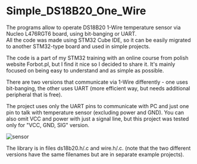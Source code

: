 # Simple_DS18B20_One_Wire

The programs allow to operate DS18B20 1-Wire temperature sensor via Nucleo L476RGT6 board, using bit-banging or UART.  
All the code was made using STM32 Cube IDE, so it can be easily migrated to another STM32-type board and used in simple projects.  

The code is a part of my STM32 training with an online course from polish website Forbot.pl, but I find it nice so I decided to share it. It's mainly focused on being easy to understand and as simple as possible.  

There are two versions that communicate via 1-Wire differently - one uses bit-banging, the other uses UART (more efficient way, but needs additional peripheral that is free).

The project uses only the UART pins to communicate with PC and just one pin to talk with temperature sensor (excluding power and GND).
You can also omit VCC and power with just a signal line, but this project was tested only for "VCC, GND, SIG" version.

![sensor](https://github.com/user-attachments/assets/d90b0126-5c40-4fc2-9b9d-61d09cf96840)

The library is in files ds18b20.h/.c and wire.h/.c. (note that the two different versions have the same filenames but are in separate example projects).
